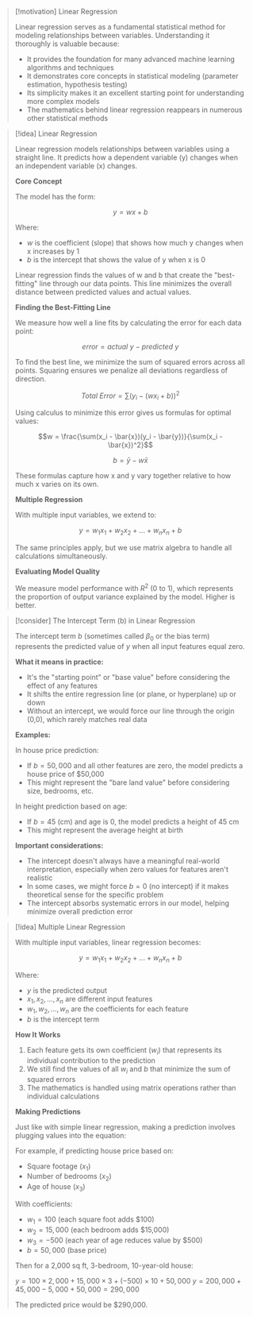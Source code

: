 > [!motivation] Linear Regression
> 
> Linear regression serves as a fundamental statistical method for modeling relationships between variables. Understanding it thoroughly is valuable because:
> 
> - It provides the foundation for many advanced machine learning algorithms and techniques
> - It demonstrates core concepts in statistical modeling (parameter estimation, hypothesis testing)
> - Its simplicity makes it an excellent starting point for understanding more complex models
> - The mathematics behind linear regression reappears in numerous other statistical methods

> [!idea] Linear Regression
> 
> Linear regression models relationships between variables using a straight line. It predicts how a dependent variable (y) changes when an independent variable (x) changes.
> 
> **Core Concept**
> 
> The model has the form:
> 
> $$y = wx + b$$
> 
> Where:
> 
> - $w$ is the coefficient (slope) that shows how much y changes when x increases by 1
> - $b$ is the intercept that shows the value of y when x is 0
> 
> Linear regression finds the values of w and b that create the "best-fitting" line through our data points. This line minimizes the overall distance between predicted values and actual values.
> 
> **Finding the Best-Fitting Line**
> 
> We measure how well a line fits by calculating the error for each data point:
> 
> $$error = actual\ y - predicted\ y$$
> 
> To find the best line, we minimize the sum of squared errors across all points. Squaring ensures we penalize all deviations regardless of direction.
> 
> $$Total\ Error = \sum(y_i - (wx_i + b))^2$$
> 
> Using calculus to minimize this error gives us formulas for optimal values:
> 
> $$w = \frac{\sum(x_i - \bar{x})(y_i - \bar{y})}{\sum(x_i - \bar{x})^2}$$
> 
> $$b = \bar{y} - w\bar{x}$$
> 
> These formulas capture how x and y vary together relative to how much x varies on its own.
> 
> **Multiple Regression**
> 
> With multiple input variables, we extend to:
> 
> $$y = w_1x_1 + w_2x_2 + ... + w_nx_n + b$$
> 
> The same principles apply, but we use matrix algebra to handle all calculations simultaneously.
> 
> **Evaluating Model Quality**
> 
> We measure model performance with $R^2$ (0 to 1), which represents the proportion of output variance explained by the model. Higher is better.

> [!consider] The Intercept Term (b) in Linear Regression
> 
> The intercept term $b$ (sometimes called $\beta_0$ or the bias term) represents the predicted value of $y$ when all input features equal zero.
> 
> **What it means in practice:**
> 
> - It's the "starting point" or "base value" before considering the effect of any features
> - It shifts the entire regression line (or plane, or hyperplane) up or down
> - Without an intercept, we would force our line through the origin (0,0), which rarely matches real data
> 
> **Examples:**
> 
> In house price prediction:
> 
> - If $b = 50,000$ and all other features are zero, the model predicts a house price of $50,000
> - This might represent the "bare land value" before considering size, bedrooms, etc.
> 
> In height prediction based on age:
> 
> - If $b = 45$ (cm) and age is 0, the model predicts a height of 45 cm
> - This might represent the average height at birth
> 
> **Important considerations:**
> 
> - The intercept doesn't always have a meaningful real-world interpretation, especially when zero values for features aren't realistic
> - In some cases, we might force $b = 0$ (no intercept) if it makes theoretical sense for the specific problem
> - The intercept absorbs systematic errors in our model, helping minimize overall prediction error



> [!idea] Multiple Linear Regression
> 
> With multiple input variables, linear regression becomes:
> 
> $$y = w_1x_1 + w_2x_2 + ... + w_nx_n + b$$
> 
> Where:
> 
> - $y$ is the predicted output
> - $x_1, x_2, ..., x_n$ are different input features
> - $w_1, w_2, ..., w_n$ are the coefficients for each feature
> - $b$ is the intercept term
> 
> **How It Works**
> 
> 1. Each feature gets its own coefficient ($w_i$) that represents its individual contribution to the prediction
> 2. We still find the values of all $w_i$ and $b$ that minimize the sum of squared errors
> 3. The mathematics is handled using matrix operations rather than individual calculations
> 
> **Making Predictions**
> 
> Just like with simple linear regression, making a prediction involves plugging values into the equation:
> 
> For example, if predicting house price based on:
> 
> - Square footage ($x_1$)
> - Number of bedrooms ($x_2$)
> - Age of house ($x_3$)
> 
> With coefficients:
> 
> - $w_1 = 100$ (each square foot adds $100)
> - $w_2 = 15,000$ (each bedroom adds $15,000)
> - $w_3 = -500$ (each year of age reduces value by $500)
> - $b = 50,000$ (base price)
> 
> Then for a 2,000 sq ft, 3-bedroom, 10-year-old house:
> 
> $y = 100 \times 2,000 + 15,000 \times 3 + (-500) \times 10 + 50,000$ $y = 200,000 + 45,000 - 5,000 + 50,000 = 290,000$
> 
> The predicted price would be $290,000.

